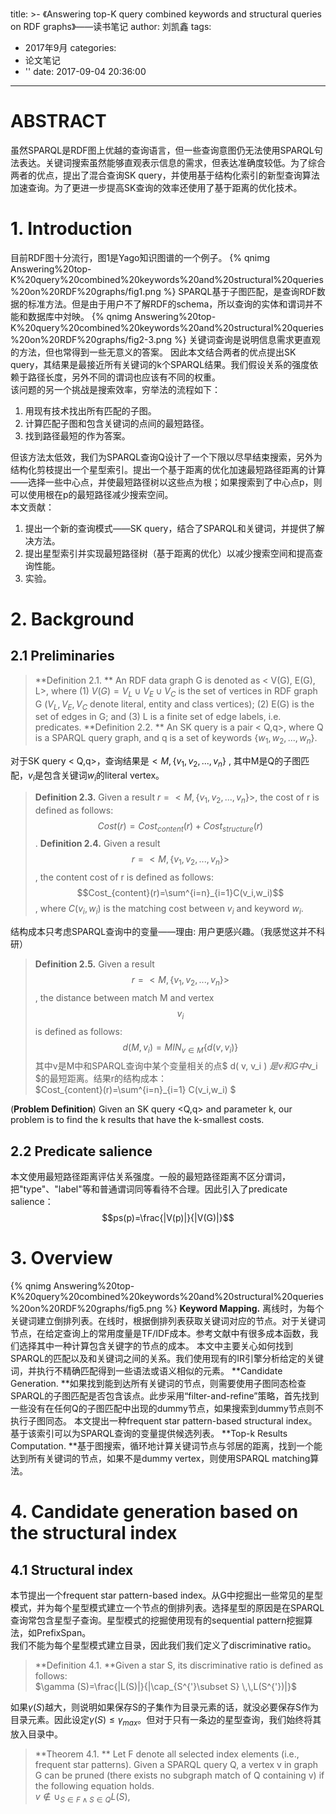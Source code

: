 title: >-
  《Answering top-K query combined keywords and structural queries on RDF
  graphs》——读书笔记
author: 刘凯鑫
tags:
  - 2017年9月
categories:
  - 论文笔记
  - ''
date: 2017-09-04 20:36:00
---
# ABSTRACT
虽然SPARQL是RDF图上优越的查询语言，但一些查询意图仍无法使用SPARQL句法表达。关键词搜索虽然能够直观表示信息的需求，但表达准确度较低。为了综合两者的优点，提出了混合查询SK query，并使用基于结构化索引的新型查询算法加速查询。为了更进一步提高SK查询的效率还使用了基于距离的优化技术。
# 1. Introduction
目前RDF图十分流行，图1是Yago知识图谱的一个例子。
{% qnimg Answering%20top-K%20query%20combined%20keywords%20and%20structural%20queries%20on%20RDF%20graphs/fig1.png %}
SPARQL基于子图匹配，是查询RDF数据的标准方法。但是由于用户不了解RDF的schema，所以查询的实体和谓词并不能和数据库中対映。
{% qnimg Answering%20top-K%20query%20combined%20keywords%20and%20structural%20queries%20on%20RDF%20graphs/fig2-3.png %}
关键词查询是说明信息需求更直观的方法，但也常得到一些无意义的答案。
因此本文结合两者的优点提出SK query，其结果是最接近所有关键词的k个SPARQL结果。我们假设关系的强度依赖于路径长度，另外不同的谓词也应该有不同的权重。	
该问题的另一个挑战是搜索效率，穷举法的流程如下：	
1. 用现有技术找出所有匹配的子图。
2. 计算匹配子图和包含关键词的点间的最短路径。
3. 找到路径最短的作为答案。

但该方法太低效，我们为SPARQL查询Q设计了一个下限以尽早结束搜索，另外为结构化剪枝提出一个星型索引。提出一个基于距离的优化加速最短路径距离的计算——选择一些中心点，并使最短路径树以这些点为根；如果搜索到了中心点p，则可以使用根在p的最短路径减少搜索空间。	
本文贡献：
1. 提出一个新的查询模式——SK query，结合了SPARQL和关键词，并提供了解决方法。
2. 提出星型索引并实现最短路径树（基于距离的优化）以减少搜索空间和提高查询性能。
3. 实验。

# 2. Background
##  2.1 Preliminaries
> **Definition 2.1. ** An RDF data graph G is denoted as < V(G), E(G), L>, where (1) $V(G)= V_L \cup V_E \cup V_C$ is the set of vertices in RDF graph G ($V_L,\, V_E,\, V_C$ denote literal, entity and class vertices); (2) E(G) is the set of edges in G; and (3) L is a finite set of edge labels, i.e. predicates.
**Definition 2.2. ** An SK query is a pair < Q,q>, where Q is a SPARQL query graph, and q is a set of keywords $\{w_1,w_2,...,w_n\}$.

对于SK query < Q,q>，查询结果是$< M,\{ v_1,v_2,...,v_n\} \>$, 其中M是Q的子图匹配，$v_i$是包含关键词$w_i$的literal vertex。
>**Definition 2.3.** Given a result $r=< M,\{v_1,v_2,...,v_n\}>$, the cost of r is defined as follows:	
$$Cost(r) =Cost_{content}(r)+Cost_{structure}(r)$$.
**Definition 2.4.** Given a result $$r=< M,\{v_1,v_2,...,v_n\}>$$, the content cost of r is defined as follows:	
$$Cost_{content}(r)=\sum^{i=n}_{i=1}C(v_i,w_i)$$, 
where $C(v_i,w_i)$ is the matching cost between $v_i$ and keyword $w_i$.

结构成本只考虑SPARQL查询中的变量——理由: 用户更感兴趣。（我感觉这并不科研）


>**Definition 2.5.** Given a result $$r=< M,\{v_1,v_2,...,v_n\}>$$, the distance between match M and vertex $$v_i$$ is defined as follows:	
$$d(M,v_i)=MIN_{v\in M}\{d(v,v_i)\}$$
其中v是M中和SPARQL查询中某个变量相关的点$ d( v, v_i ) $是v和G中$v_i $的最短距离。结果r的结构成本：	
$Cost_{content}(r)=\sum^{i=n}_{i=1} C(v_i,w_i) $

(**Problem Definition**) Given an SK query &lt;Q,q&gt; and parameter k, our problem is to find the k results that have the k-smallest costs.

## 2.2 Predicate salience 
本文使用最短路径距离评估关系强度。一般的最短路径距离不区分谓词，把"type"、"label"等和普通谓词同等看待不合理。因此引入了predicate salience：	$$ps(p)=\frac{|V(p)|}{|V(G)|}$$
# 3. Overview
{% qnimg Answering%20top-K%20query%20combined%20keywords%20and%20structural%20queries%20on%20RDF%20graphs/fig5.png %}
**Keyword Mapping.** 离线时，为每个关键词建立倒排列表。在线时，根据倒排列表获取关键词对应的节点。对于关键词节点，在给定查询上的常用度量是TF/IDF成本。参考文献中有很多成本函数，我们选择其中一种计算包含关键字的节点的成本。
本文中主要关心如何找到SPARQL的匹配以及和关键词之间的关系。我们使用现有的IR引擎分析给定的关键词，并执行不精确匹配得到一些语法或语义相似的元素。
**Candidate Generation. **如果找到能到达所有关键词的节点，则需要使用子图同态检查SPARQL的子图匹配是否包含该点。此步采用“filter-and-refine”策略，首先找到一些没有在任何Q的子图匹配中出现的dummy节点，如果搜索到dummy节点则不执行子图同态。
本文提出一种frequent star pattern-based structural index。基于该索引可以为SPARQL查询的变量提供候选列表。
**Top-k Results Computation. **基于图搜索，循环地计算关键词节点与邻居的距离，找到一个能达到所有关键词的节点，如果不是dummy vertex，则使用SPARQL matching算法。

# 4. Candidate generation based on the structural index
## 4.1 Structural index
本节提出一个frequent star pattern-based index。从G中挖掘出一些常见的星型模式，并为每个星型模式建立一个节点的倒排列表。选择星型的原因是在SPARQL查询常包含星型子查询。星型模式的挖掘使用现有的sequential pattern挖掘算法，如PrefixSpan。	
我们不能为每个星型模式建立目录，因此我们我们定义了discriminative ratio。
> **Definition 4.1. **Given a star S, its discriminative ratio is defined as follows:	
$\gamma (S)=\frac{|L(S)|}{|\cap_{S^{'}\subset S} \,\,L(S^{'})|}$

如果$\gamma (S)$越大，则说明如果保存S的子集作为目录元素的话，就没必要保存S作为目录元素。因此设定$\gamma (S)\le \gamma_{max}$。但对于只有一条边的星型查询，我们始终将其放入目录中。

> **Theorem 4.1. ** Let F denote all selected index elements (i.e., frequent star patterns). Given a SPARQL query Q, a vertex v in graph G can be pruned (there exists no subgraph match of Q containing v) if the following equation holds.	
$v\notin \cup_{S\in F \land S \in Q}L(S)$,